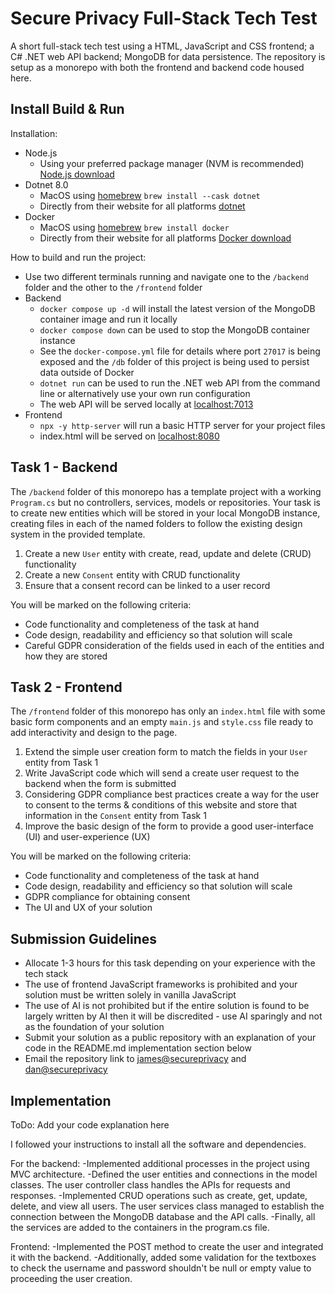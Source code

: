# Secure Privacy Full-Stack Tech Test

A short full-stack tech test using a HTML, JavaScript and CSS frontend; a C# .NET web API backend; MongoDB for data persistence. The repository is setup as a monorepo with both the frontend and backend code housed here.

## Install Build & Run

Installation:

- Node.js
  - Using your preferred package manager (NVM is recommended) [Node.js download](https://nodejs.org/en/download/package-manager)
- Dotnet 8.0
  - MacOS using [homebrew](https://brew.sh/) `brew install --cask dotnet`
  - Directly from their website for all platforms [dotnet](https://dotnet.microsoft.com/en-us/download/dotnet/8.0)
- Docker
  - MacOS using [homebrew](https://brew.sh/) `brew install docker`
  - Directly from their website for all platforms [Docker download](https://docs.docker.com/engine/install/)

How to build and run the project:

- Use two different terminals running and navigate one to the `/backend` folder and the other to the `/frontend` folder
- Backend
  - `docker compose up -d` will install the latest version of the MongoDB container image and run it locally
  - `docker compose down` can be used to stop the MongoDB container instance
  - See the `docker-compose.yml` file for details where port `27017` is being exposed and the `/db` folder of this project is being used to persist data outside of Docker
  - `dotnet run` can be used to run the .NET web API from the command line or alternatively use your own run configuration
  - The web API will be served locally at [localhost:7013](https://localhost:7013/)
- Frontend
  - `npx -y http-server` will run a basic HTTP server for your project files
  - index.html will be served on [localhost:8080](http://localhost:8080)

## Task 1 - Backend

The `/backend` folder of this monorepo has a template project with a working `Program.cs` but no controllers, services, models or repositories. Your task is to create new entities which will be stored in your local MongoDB instance, creating files in each of the named folders to follow the existing design system in the provided template.

1. Create a new `User` entity with create, read, update and delete (CRUD) functionality
2. Create a new `Consent` entity with CRUD functionality
3. Ensure that a consent record can be linked to a user record

You will be marked on the following criteria:

- Code functionality and completeness of the task at hand
- Code design, readability and efficiency so that solution will scale
- Careful GDPR consideration of the fields used in each of the entities and how they are stored

## Task 2 - Frontend

The `/frontend` folder of this monorepo has only an `index.html` file with some basic form components and an empty `main.js` and `style.css` file ready to add interactivity and design to the page.

1. Extend the simple user creation form to match the fields in your `User` entity from Task 1
2. Write JavaScript code which will send a create user request to the backend when the form is submitted
3. Considering GDPR compliance best practices create a way for the user to consent to the terms & conditions of this website and store that information in the `Consent` entity from Task 1
4. Improve the basic design of the form to provide a good user-interface (UI) and user-experience (UX)

You will be marked on the following criteria:

- Code functionality and completeness of the task at hand
- Code design, readability and efficiency so that solution will scale
- GDPR compliance for obtaining consent
- The UI and UX of your solution

## Submission Guidelines

- Allocate 1-3 hours for this task depending on your experience with the tech stack
- The use of frontend JavaScript frameworks is prohibited and your solution must be written solely in vanilla JavaScript
- The use of AI is not prohibited but if the entire solution is found to be largely written by AI then it will be discredited - use AI sparingly and not as the foundation of your solution
- Submit your solution as a public repository with an explanation of your code in the README.md implementation section below
- Email the repository link to [james@secureprivacy](mailto:james@secureprivacy.ai) and [dan@secureprivacy](mailto:dan@secureprivacy.ai)

## Implementation

ToDo: Add your code explanation here

I followed your instructions to install all the software and dependencies.

For the backend:
-Implemented additional processes in the project using MVC architecture. 
-Defined the user entities and connections in the model classes. The user controller class handles the APIs for requests and responses. 
-Implemented CRUD operations such as create, get, update, delete, and view all users. The user services class managed to establish the connection between the MongoDB database and the API calls. 
-Finally, all the services are added to the containers in the program.cs file.

Frontend:
-Implemented the POST method to create the user and integrated it with the backend. 
-Additionally, added some validation for the textboxes to check the username and password shouldn't be null or empty value to proceeding the user creation.
